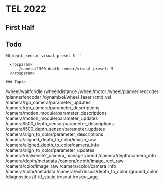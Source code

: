 # TEL 2022

## First Half

## Todo

```rosrun dynamic_reconfigure dynparam set /camera/l5
00_depth_sensor visual_preset 5```

  <rosparam>
      /camera/l500_depth_sensor/visual_preset: 5
  </rosparam>

### Topic

```
/wheel/waitforidle
/wheel/distance
/wheel/motor
/wheel/planner
/encoder
/planner/encoder
/dynamixel/wheel_laser
/cmd_vel
/camera/rgb_camera/parameter_updates
/camera/rgb_camera/parameter_descriptions
/camera/motion_module/parameter_descriptions
/camera/motion_module/parameter_updates
/camera/l500_depth_sensor/parameter_descriptions
/camera/l500_depth_sensor/parameter_updates
/camera/align_to_color/parameter_descriptions
/camera/aligned_depth_to_color/image_raw
/camera/aligned_depth_to_color/camera_info
/camera/align_to_color/parameter_updates
/camera/realsense2_camera_manager/bond
/camera/depth/camera_info
/camera/depth/metadata
/camera/depth/image_rect_raw
/camera/color/image_raw
/camera/color/camera_info
/camera/color/metadata
/camera/extrinsics/depth_to_color
/ground_color
/diagnostics
/tf
/tf_static
/rosout
/rosout_agg